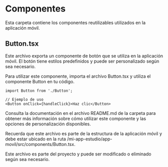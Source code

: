# Componentes

Esta carpeta contiene los componentes reutilizables utilizados en la aplicación móvil.

## Button.tsx

Este archivo exporta un componente de botón que se utiliza en la aplicación móvil. El botón tiene estilos predefinidos y puede ser personalizado según sea necesario.

Para utilizar este componente, importa el archivo Button.tsx y utiliza el componente Button en tu código.

```tsx
import Button from './Button';

// Ejemplo de uso
<Button onClick={handleClick}>Haz clic</Button>
```

Consulta la documentación en el archivo README.md de la carpeta para obtener más información sobre cómo utilizar este componente y las opciones de personalización disponibles.

Recuerda que este archivo es parte de la estructura de la aplicación móvil y debe estar ubicado en la ruta /mi-app-estudio/app-movil/src/components/Button.tsx.

Este archivo es parte del proyecto y puede ser modificado o eliminado según sea necesario.